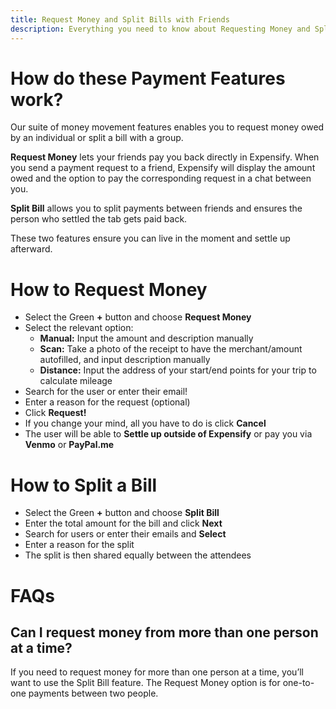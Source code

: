 ```yaml
---
title: Request Money and Split Bills with Friends
description: Everything you need to know about Requesting Money and Splitting Bills with Friends!
---
```


<!-- The lines above are required by Jekyll to process the .md file -->

# How do these Payment Features work?
Our suite of money movement features enables you to request money owed by an individual or split a bill with a group.

**Request Money** lets your friends pay you back directly in Expensify. When you send a payment request to a friend, Expensify will display the amount owed and the option to pay the corresponding request in a chat between you.

**Split Bill** allows you to split payments between friends and ensures the person who settled the tab gets paid back.

These two features ensure you can live in the moment and settle up afterward.

# How to Request Money
- Select the Green **+** button and choose **Request Money**
- Select the relevant option: 
    - **Manual:** Input the amount and description manually
    - **Scan:** Take a photo of the receipt to have the merchant/amount autofilled, and input description manually
    - **Distance:** Input the address of your start/end points for your trip to calculate mileage 
- Search for the user or enter their email!
- Enter a reason for the request (optional)
- Click **Request!**
- If you change your mind, all you have to do is click **Cancel**
- The user will be able to **Settle up outside of Expensify** or pay you via **Venmo** or **PayPal.me**

# How to Split a Bill
- Select the Green **+** button and choose **Split Bill**
- Enter the total amount for the bill and click **Next**
- Search for users or enter their emails and **Select**
- Enter a reason for the split
- The split is then shared equally between the attendees

# FAQs
## Can I request money from more than one person at a time?
If you need to request money for more than one person at a time, you’ll want to use the Split Bill feature. The Request Money option is for one-to-one payments between two people.
